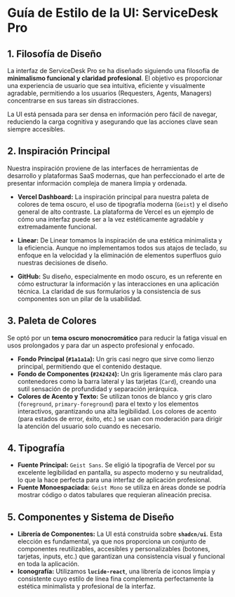 # Guía de Estilo de la UI: ServiceDesk Pro

## 1. Filosofía de Diseño

La interfaz de ServiceDesk Pro se ha diseñado siguiendo una filosofía de **minimalismo funcional y claridad profesional**. El objetivo es proporcionar una experiencia de usuario que sea intuitiva, eficiente y visualmente agradable, permitiendo a los usuarios (Requesters, Agents, Managers) concentrarse en sus tareas sin distracciones.

La UI está pensada para ser densa en información pero fácil de navegar, reduciendo la carga cognitiva y asegurando que las acciones clave sean siempre accesibles.

## 2. Inspiración Principal

Nuestra inspiración proviene de las interfaces de herramientas de desarrollo y plataformas SaaS modernas, que han perfeccionado el arte de presentar información compleja de manera limpia y ordenada.

-   **Vercel Dashboard:** La inspiración principal para nuestra paleta de colores de tema oscuro, el uso de tipografía moderna (`Geist`) y el diseño general de alto contraste. La plataforma de Vercel es un ejemplo de cómo una interfaz puede ser a la vez estéticamente agradable y extremadamente funcional.

-   **Linear:** De Linear tomamos la inspiración de una estética minimalista y la eficiencia. Aunque no implementamos todos sus atajos de teclado, su enfoque en la velocidad y la eliminación de elementos superfluos guio nuestras decisiones de diseño.

-   **GitHub:** Su diseño, especialmente en modo oscuro, es un referente en cómo estructurar la información y las interacciones en una aplicación técnica. La claridad de sus formularios y la consistencia de sus componentes son un pilar de la usabilidad.

## 3. Paleta de Colores

Se optó por un **tema oscuro monocromático** para reducir la fatiga visual en usos prolongados y para dar un aspecto profesional y enfocado.

-   **Fondo Principal (`#1a1a1a`):** Un gris casi negro que sirve como lienzo principal, permitiendo que el contenido destaque.
-   **Fondo de Componentes (`#242424`):** Un gris ligeramente más claro para contenedores como la barra lateral y las tarjetas (`Card`), creando una sutil sensación de profundidad y separación jerárquica.
-   **Colores de Acento y Texto:** Se utilizan tonos de blanco y gris claro (`foreground`, `primary-foreground`) para el texto y los elementos interactivos, garantizando una alta legibilidad. Los colores de acento (para estados de error, éxito, etc.) se usan con moderación para dirigir la atención del usuario solo cuando es necesario.

## 4. Tipografía

-   **Fuente Principal:** `Geist Sans`. Se eligió la tipografía de Vercel por su excelente legibilidad en pantalla, su aspecto moderno y su neutralidad, lo que la hace perfecta para una interfaz de aplicación profesional.
-   **Fuente Monoespaciada:** `Geist Mono` se utiliza en áreas donde se podría mostrar código o datos tabulares que requieran alineación precisa.

## 5. Componentes y Sistema de Diseño

-   **Librería de Componentes:** La UI está construida sobre **`shadcn/ui`**. Esta elección es fundamental, ya que nos proporciona un conjunto de componentes reutilizables, accesibles y personalizables (botones, tarjetas, inputs, etc.) que garantizan una consistencia visual y funcional en toda la aplicación.
-   **Iconografía:** Utilizamos **`lucide-react`**, una librería de iconos limpia y consistente cuyo estilo de línea fina complementa perfectamente la estética minimalista y profesional de la interfaz.
